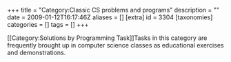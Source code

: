 +++
title = "Category:Classic CS problems and programs"
description = ""
date = 2009-01-12T16:17:46Z
aliases = []
[extra]
id = 3304
[taxonomies]
categories = []
tags = []
+++

[[Category:Solutions by Programming Task]]Tasks in this category are frequently brought up in computer science classes as educational exercises and demonstrations.
